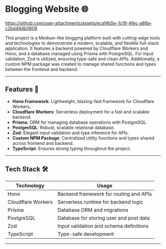 # Blogging Website 🌐

https://github.com/user-attachments/assets/ecaf4b5e-1c19-4fec-a88a-c2bd49db0609

This project is a Medium-like blogging platform built with cutting-edge tools and technologies to demonstrate a modern, scalable, and flexible full-stack application. It features a backend powered by Cloudflare Workers and Hono, and a database managed using Prisma with PostgreSQL. For input validation, Zod is utilized, ensuring type-safe and clean APIs. Additionally, a custom NPM package was created to manage shared functions and types between the frontend and backend.

---

## Features 🚀

- **Hono Framework**: Lightweight, blazing-fast framework for Cloudflare Workers.
- **Cloudflare Workers**: Serverless deployment for a fast and scalable backend.
- **Prisma**: ORM for managing database operations with PostgreSQL.
- **PostgreSQL**: Robust, scalable relational database.
- **Zod**: Elegant input validation and type inference for APIs.
- **Custom NPM Package**: Centralized utility functions and types shared across frontend and backend.
- **TypeScript**: Ensures strong typing throughout the project.

---

## Tech Stack 🛠️

| **Technology**     | **Usage**                               |
| ------------------ | --------------------------------------- |
| Hono               | Backend framework for routing and APIs  |
| Cloudflare Workers | Serverless runtime for backend logic    |
| Prisma             | Database ORM and migrations             |
| PostgreSQL         | Database for storing user and post data |
| Zod                | Input validation and schema definitions |
| TypeScript         | Type-safe development                   |

---
